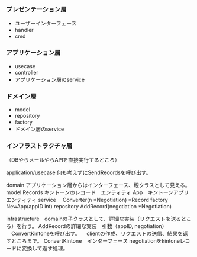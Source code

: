 ### プレゼンテーション層
- ユーザーインターフェース
- handler
- cmd

### アプリケーション層
- usecase
- controller
- アプリケーション層のservice

### ドメイン層
- model
- repository
- factory
- ドメイン層のservice

### インフラストラクチャ層



（DBやらメールやらAPIを直接実行するところ）


application/usecase
何も考えずにSendRecordsを呼び出す。


domain   アプリケーション層からはインターフェース、親クラスとして見える。
 model
   Records キントーンのレコード　エンティティ
   App　キントーンアプリ　エンティティ
 service
 　Converter(n *Negotiation) *Record
 factory
   NewApp(appID int)
 repository
   AddRecord(negotiation *Negotiation)


infrastructure　domainの子クラスとして、詳細な実装（リクエストを送るところ）を行う。
 AddRecordの詳細な実装　引数（appID, negotiation）
 　ConvertKintoneを呼び出す。
 　clientの作成、リクエストの送信、結果を返すところまで。
 ConvertKintone　インターフェース
   negotiationをkintoneレコードに変換して返す処理。

